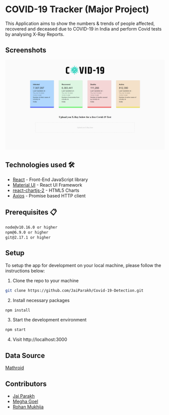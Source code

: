 # COVID-19 Tracker (Major Project)

This Application aims to show the numbers & trends of people affected, recovered and deceased due to COVID-19 in India and perform Covid tests by analysing X-Ray Reports.


## Screenshots

![Screenshot-1](./images/Screenshot-1.png)


## Technologies used 🛠️

- [React](https://es.reactjs.org/) - Front-End JavaScript library
- [Material UI](https://material-ui.com/) - React UI Framework
- [react-chartjs-2](https://github.com/jerairrest/react-chartjs-2) - HTML5 Charts
- [Axios](https://github.com/axios/axios) - Promise based HTTP client


## Prerequisites 📋

```
node@v10.16.0 or higher
npm@6.9.0 or higher
git@2.17.1 or higher
```

## Setup

To setup the app for development on your local machine, please follow the instructions below:

1. Clone the repo to your machine

```bash
git clone https://github.com/JaiParakh/Covid-19-Detection.git
```

2. Install necessary packages

```bash
npm install
```

3. Start the development environment

```bash
npm start
```

4. Visit http://localhost:3000


## Data Source

[Mathroid](https://covid19.mathdro.id/api/)


## Contributors

- [Jai Parakh](https://www.linkedin.com/in/jai-parakh-5626b4178/)
- [Megha Goel](https://github.com/meghagoel211)
- [Rohan Mukhija](https://github.com/rohanmukhija/)